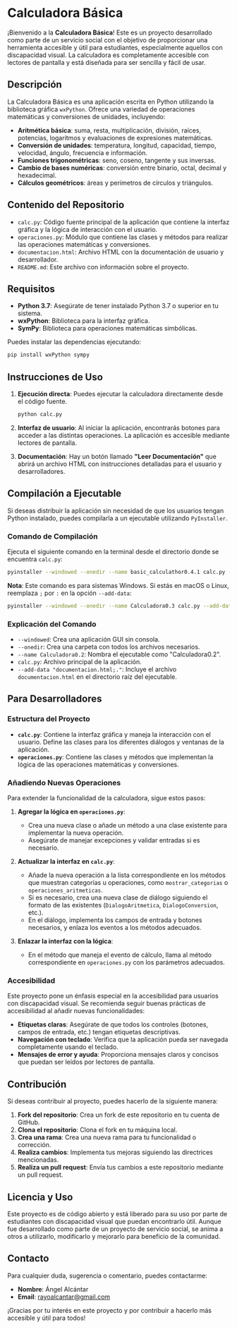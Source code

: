 ﻿# Calculadora Básica

¡Bienvenido a la **Calculadora Básica**! Este es un proyecto desarrollado como parte de un servicio social con el objetivo de proporcionar una herramienta accesible y útil para estudiantes, especialmente aquellos con discapacidad visual. La calculadora es completamente accesible con lectores de pantalla y está diseñada para ser sencilla y fácil de usar.

## Descripción

La Calculadora Básica es una aplicación escrita en Python utilizando la biblioteca gráfica `wxPython`. Ofrece una variedad de operaciones matemáticas y conversiones de unidades, incluyendo:

- **Aritmética básica**: suma, resta, multiplicación, división, raíces, potencias, logaritmos y evaluaciones de expresiones matemáticas.
- **Conversión de unidades**: temperatura, longitud, capacidad, tiempo, velocidad, ángulo, frecuencia e información.
- **Funciones trigonométricas**: seno, coseno, tangente y sus inversas.
- **Cambio de bases numéricas**: conversión entre binario, octal, decimal y hexadecimal.
- **Cálculos geométricos**: áreas y perímetros de círculos y triángulos.

## Contenido del Repositorio

- `calc.py`: Código fuente principal de la aplicación que contiene la interfaz gráfica y la lógica de interacción con el usuario.
- `operaciones.py`: Módulo que contiene las clases y métodos para realizar las operaciones matemáticas y conversiones.
- `documentacion.html`: Archivo HTML con la documentación de usuario y desarrollador.
- `README.md`: Este archivo con información sobre el proyecto.

## Requisitos

- **Python 3.7**: Asegúrate de tener instalado Python 3.7 o superior  en tu sistema.
- **wxPython**: Biblioteca para la interfaz gráfica.
- **SymPy**: Biblioteca para operaciones matemáticas simbólicas.

Puedes instalar las dependencias ejecutando:

```bash
pip install wxPython sympy
```

## Instrucciones de Uso

1. **Ejecución directa**: Puedes ejecutar la calculadora directamente desde el código fuente.

   ```bash
   python calc.py
   ```

2. **Interfaz de usuario**: Al iniciar la aplicación, encontrarás botones para acceder a las distintas operaciones. La aplicación es accesible mediante lectores de pantalla.

3. **Documentación**: Hay un botón llamado **"Leer Documentación"** que abrirá un archivo HTML con instrucciones detalladas para el usuario y desarrolladores.

## Compilación a Ejecutable

Si deseas distribuir la aplicación sin necesidad de que los usuarios tengan Python instalado, puedes compilarla a un ejecutable utilizando `PyInstaller`.

### Comando de Compilación

Ejecuta el siguiente comando en la terminal desde el directorio donde se encuentra `calc.py`:

```bash
pyinstaller --windowed --onedir --name basic_calculathor0.4.1 calc.py --add-data "documentacion.html;." --hidden-import=packaging
```

**Nota**: Este comando es para sistemas Windows. Si estás en macOS o Linux, reemplaza `;` por `:` en la opción `--add-data`:

```bash
pyinstaller --windowed --onedir --name Calculadora0.3 calc.py --add-data "documentacion.html;." --hidden-import packaging

```

### Explicación del Comando

- `--windowed`: Crea una aplicación GUI sin consola.
- `--onedir`: Crea una carpeta con todos los archivos necesarios.
- `--name Calculadora0.2`: Nombra el ejecutable como "Calculadora0.2".
- `calc.py`: Archivo principal de la aplicación.
- `--add-data "documentacion.html;."`: Incluye el archivo `documentacion.html` en el directorio raíz del ejecutable.

## Para Desarrolladores

### Estructura del Proyecto

- **`calc.py`**: Contiene la interfaz gráfica y maneja la interacción con el usuario. Define las clases para los diferentes diálogos y ventanas de la aplicación.
- **`operaciones.py`**: Contiene las clases y métodos que implementan la lógica de las operaciones matemáticas y conversiones.

### Añadiendo Nuevas Operaciones

Para extender la funcionalidad de la calculadora, sigue estos pasos:

1. **Agregar la lógica en `operaciones.py`**:

   - Crea una nueva clase o añade un método a una clase existente para implementar la nueva operación.
   - Asegúrate de manejar excepciones y validar entradas si es necesario.

2. **Actualizar la interfaz en `calc.py`**:

   - Añade la nueva operación a la lista correspondiente en los métodos que muestran categorías u operaciones, como `mostrar_categorias` o `operaciones_aritmeticas`.
   - Si es necesario, crea una nueva clase de diálogo siguiendo el formato de las existentes (`DialogoAritmetica`, `DialogoConversion`, etc.).
   - En el diálogo, implementa los campos de entrada y botones necesarios, y enlaza los eventos a los métodos adecuados.

3. **Enlazar la interfaz con la lógica**:

   - En el método que maneja el evento de cálculo, llama al método correspondiente en `operaciones.py` con los parámetros adecuados.

### Accesibilidad

Este proyecto pone un énfasis especial en la accesibilidad para usuarios con discapacidad visual. Se recomienda seguir buenas prácticas de accesibilidad al añadir nuevas funcionalidades:

- **Etiquetas claras**: Asegúrate de que todos los controles (botones, campos de entrada, etc.) tengan etiquetas descriptivas.
- **Navegación con teclado**: Verifica que la aplicación pueda ser navegada completamente usando el teclado.
- **Mensajes de error y ayuda**: Proporciona mensajes claros y concisos que puedan ser leídos por lectores de pantalla.

## Contribución

Si deseas contribuir al proyecto, puedes hacerlo de la siguiente manera:

1. **Fork del repositorio**: Crea un fork de este repositorio en tu cuenta de GitHub.
2. **Clona el repositorio**: Clona el fork en tu máquina local.
3. **Crea una rama**: Crea una nueva rama para tu funcionalidad o corrección.
4. **Realiza cambios**: Implementa tus mejoras siguiendo las directrices mencionadas.
5. **Realiza un pull request**: Envía tus cambios a este repositorio mediante un pull request.

## Licencia y Uso

Este proyecto es de código abierto y está liberado para su uso por parte de estudiantes con discapacidad visual que puedan encontrarlo útil. Aunque fue desarrollado como parte de un proyecto de servicio social, se anima a otros a utilizarlo, modificarlo y mejorarlo para beneficio de la comunidad.

## Contacto

Para cualquier duda, sugerencia o comentario, puedes contactarme:

- **Nombre**: Ángel Alcántar
- **Email**: rayoalcantar@gmail.com

¡Gracias por tu interés en este proyecto y por contribuir a hacerlo más accesible y útil para todos!